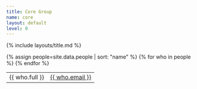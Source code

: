 ```yaml
---
title: Core Group
name: core
layout: default
level: 0
---
```


{% include layouts/title.md %}

<table width="100%">
{% assign people=site.data.people | sort: "name" %}
{% for who in people %}
<tr>
<td>{{ who.full }}</td>
<td><a href="mailto:{{ who.email }}">{{ who.email }}</a></td>
</tr>
{% endfor %}
